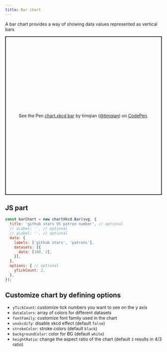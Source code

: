 ```yaml
---
title: Bar chart
---
```


A bar chart provides a way of showing data values represented as vertical bars

<p class="codepen" data-height="509" data-theme-id="light" data-default-tab="result" data-user="timqian" data-slug-hash="QWLERdG" style="height: 509px; box-sizing: border-box; display: flex; align-items: center; justify-content: center; border: 2px solid; margin: 1em 0; padding: 1em;" data-pen-title="chart.xkcd bar">
  <span>See the Pen <a href="https://codepen.io/timqian/pen/QWLERdG/">
  chart.xkcd bar</a> by timqian (<a href="https://codepen.io/timqian">@timqian</a>)
  on <a href="https://codepen.io">CodePen</a>.</span>
</p>
<script async src="https://static.codepen.io/assets/embed/ei.js"></script>

## JS part

```js
const barChart = new chartXkcd.Bar(svg, {
  title: 'github stars VS patron number', // optional
  // xLabel: '', // optional
  // yLabel: '', // optional
  data: {
    labels: ['github stars', 'patrons'],
    datasets: [{
      data: [100, 2],
    }],
  },
  options: { // optional
    yTickCount: 2,
  },
});
```

## Customize chart by defining options

- `yTickCount`: customize tick numbers you want to see on the y axis
- `dataColors`: array of colors for different datasets
- `fontFamily`: customize font family used in the chart
- `unxkcdify`: disable xkcd effect (default `false`)
- `strokeColor`: stroke colors (default `black`)
- `backgroundColor`: color for BG (default `white`)
- `heightRatio`: change the aspect ratio of the chart (default `3` results in 4/3 ratio)